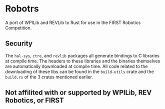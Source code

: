 # Robotrs

A port of WPILib and REVLib to Rust for use in the FIRST Robotics Competition.

## Security

The `hal-sys`, `ctre`, and `revlib` packages all generate bindings to C
libraries at compile time. The headers to these libraries and the binaries
themselves are automatically downloaded at compile time. All code related to
the downloading of these libs can be found in the `build-utils` crate and the
`build.rs` of the 3 crates mentioned earlier.

## Not affilited with or supported by WPILib, REV Robotics, or FIRST
